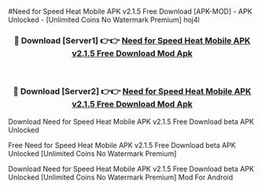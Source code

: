 #Need for Speed Heat Mobile APK v2.1.5 Free Download [APK-MOD] - APK Unlocked - [Unlimited Coins No Watermark Premium] hoj4l



<div align="center">

<h3>🔴 Download [Server1] 👉👉 <a href="https://momento.my/?title=Need_for_Speed_Heat_Mobile_APK_v2.1.5_Free_Download">Need for Speed Heat Mobile APK v2.1.5 Free Download Mod Apk</a></h3><br>

<h3>🔴 Download [Server2] 👉👉 <a href="https://momento.my/?title=Need_for_Speed_Heat_Mobile_APK_v2.1.5_Free_Download">Need for Speed Heat Mobile APK v2.1.5 Free Download Mod Apk</a></h3>
</div>



Download Need for Speed Heat Mobile APK v2.1.5 Free Download beta APK Unlocked

Free Need for Speed Heat Mobile APK v2.1.5 Free Download beta APK Unlocked [Unlimited Coins No Watermark Premium]

Download Need for Speed Heat Mobile APK v2.1.5 Free Download beta APK Unlocked [Unlimited Coins No Watermark Premium] Mod For Android
